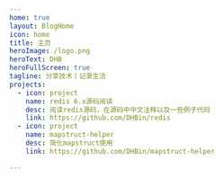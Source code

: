 ```yaml
---
home: true
layout: BlogHome
icon: home
title: 主页
heroImage: /logo.png
heroText: DHB
heroFullScreen: true
tagline: 分享技术丨记录生活
projects:
  - icon: project
    name: redis 6.x源码阅读
    desc: 阅读redis源码，在源码中中文注释以及一些例子代码
    link: https://github.com/DHBin/redis
  - icon: project
    name: mapstruct-helper
    desc: 简化mapstruct使用
    link: https://github.com/DHBin/mapstruct-helper

---
```


